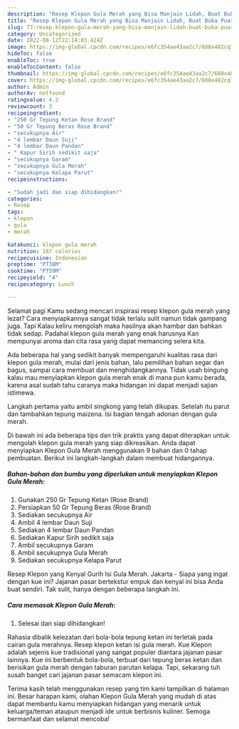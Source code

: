 ```yaml
---
description: "Resep Klepon Gula Merah yang Bisa Manjain Lidah, Buat Buka Puasa Lezat Sekali"
title: "Resep Klepon Gula Merah yang Bisa Manjain Lidah, Buat Buka Puasa Lezat Sekali"
slug: 77-resep-klepon-gula-merah-yang-bisa-manjain-lidah-buat-buka-puasa-lezat-sekali
category: Uncategorized
date: 2022-08-12T22:14:03.424Z
image: https://img-global.cpcdn.com/recipes/e6fc354ae43aa2c7/680x482cq70/klepon-gula-merah-foto-resep-utama.jpg
hideToc: false
enableToc: true
enableTocContent: false
thumbnail: https://img-global.cpcdn.com/recipes/e6fc354ae43aa2c7/680x482cq70/klepon-gula-merah-foto-resep-utama.jpg
cover: https://img-global.cpcdn.com/recipes/e6fc354ae43aa2c7/680x482cq70/klepon-gula-merah-foto-resep-utama.jpg
author: Admin
authorAv: notfound
ratingvalue: 4.2
reviewcount: 3
recipeingredient:
- "250 Gr Tepung Ketan Rose Brand"
- "50 Gr Tepung Beras Rose Brand"
- "secukupnya Air"
- "4 lembar Daun Suji"
- "4 lembar Daun Pandan"
- " Kapur Sirih sedikit saja"
- "secukupnya Garam"
- "secukupnya Gula Merah"
- "secukupnya Kelapa Parut"
recipeinstructions:

- "Sudah jadi dan siap dihidangkan!"
categories:
- Resep
tags:
- klepon
- gula
- merah

katakunci: klepon gula merah 
nutrition: 187 calories
recipecuisine: Indonesian
preptime: "PT38M"
cooktime: "PT59M"
recipeyield: "4"
recipecategory: Lunch

---
```



Selamat pagi Kamu sedang mencari inspirasi resep klepon gula merah yang lezat? Cara menyiapkannya sangat tidak terlalu sulit namun tidak gampang juga. Tapi Kalau keliru mengolah maka hasilnya akan hambar dan bahkan tidak sedap. Padahal klepon gula merah yang enak harusnya Kan mempunyai aroma dan cita rasa yang dapat memancing selera kita.


Ada beberapa hal yang sedikit banyak mempengaruhi kualitas rasa dari klepon gula merah, mulai dari jenis bahan, lalu pemilihan bahan segar dan bagus, sampai cara membuat dan menghidangkannya. Tidak usah bingung kalau mau menyiapkan klepon gula merah enak di mana pun kamu berada, karena asal sudah tahu caranya maka hidangan ini dapat menjadi sajian istimewa.

Langkah pertama yaitu ambil singkong yang telah dikupas. Setelah itu parut dan tambahkan tepung maizena. Isi bagian tengah adonan dengan gula merah.


Di bawah ini ada beberapa tips dan trik praktis yang dapat diterapkan untuk mengolah klepon gula merah yang siap dikreasikan. Anda dapat menyiapkan Klepon Gula Merah menggunakan 9 bahan dan 0 tahap pembuatan. Berikut ini langkah-langkah dalam membuat hidangannya.

<!--inarticleads1-->

##### Bahan-bahan dan bumbu yang diperlukan untuk menyiapkan Klepon Gula Merah:

1. Gunakan 250 Gr Tepung Ketan (Rose Brand)
1. Persiapkan 50 Gr Tepung Beras (Rose Brand)
1. Sediakan secukupnya Air
1. Ambil 4 lembar Daun Suji
1. Sediakan 4 lembar Daun Pandan
1. Sediakan  Kapur Sirih sedikit saja
1. Ambil secukupnya Garam
1. Ambil secukupnya Gula Merah
1. Sediakan secukupnya Kelapa Parut


Resep Klepon yang Kenyal Gurih Isi Gula Merah. Jakarta - Siapa yang ingat dengan kue ini? Jajanan pasar bertekstur empuk dan kenyal ini bisa Anda buat sendiri. Tak sulit, hanya dengan beberapa langkah ini. 

<!--inarticleads2-->

##### Cara memasak Klepon Gula Merah:


1. Selesai dan siap dihidangkan!

Rahasia dibalik kelezatan dari bola-bola tepung ketan ini terletak pada cairan gula merahnya. Resep klepon ketan isi gula merah. Kue Klepon adalah sejenis kue tradisional yang sangat populer diantara jajanan pasar lainnya. Kue ini berbentuk bola-bola, terbuat dari tepung beras ketan dan berisikan gula merah dengan taburan parutan kelapa. Tapi, sekarang tuh susah banget cari jajanan pasar semacam klepon ini. 

Terima kasih telah menggunakan resep yang tim kami tampilkan di halaman ini. Besar harapan kami, olahan Klepon Gula Merah yang mudah di atas dapat membantu kamu menyiapkan hidangan yang menarik untuk keluarga/teman ataupun menjadi ide untuk berbisnis kuliner. Semoga bermanfaat dan selamat mencoba!
